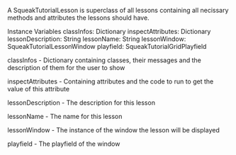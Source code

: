 A SqueakTutorialLesson is superclass of all lessons containing all necissary methods and attributes the lessons should have.

Instance Variables
	classInfos:				Dictionary
	inspectAttributes:		Dictionary
	lessonDescription:		String
	lessonName:			String
	lessonWindow:			SqueakTutorialLessonWindow
	playfield:				SqueakTutorialGridPlayfield

classInfos
	- Dictionary containing classes, their messages and the description of them for the user to show

inspectAttributes
	- Containing attributes and the code to run to get the value of this attribute

lessonDescription
	- The description for this lesson

lessonName
	- The name for this lesson

lessonWindow
	- The instance of the window the lesson will be displayed

playfield
	- The playfield of the window
